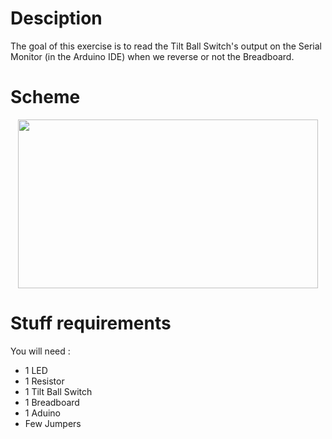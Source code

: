 # Desciption 

The goal of this exercise is to read the Tilt Ball Switch's output on the Serial Monitor (in the Arduino IDE) when we reverse or not the Breadboard.

# Scheme

<p align="center">
  <img width="480" height="270" src="https://github.com/Dexmos/Arduino-Workshop-I/blob/master/7-ReadTiltBallInput/Scheme/Scheme.jpg">
</p>

# Stuff requirements

You will need :
* 1 LED
* 1 Resistor
* 1 Tilt Ball Switch
* 1 Breadboard
* 1 Aduino
* Few Jumpers
